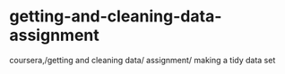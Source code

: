 # getting-and-cleaning-data-assignment
coursera,/getting and cleaning data/ assignment/ making a tidy data set
